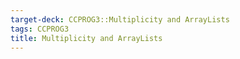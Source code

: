 ```yaml
---
target-deck: CCPROG3::Multiplicity and ArrayLists
tags: CCPROG3
title: Multiplicity and ArrayLists
---
```


## 